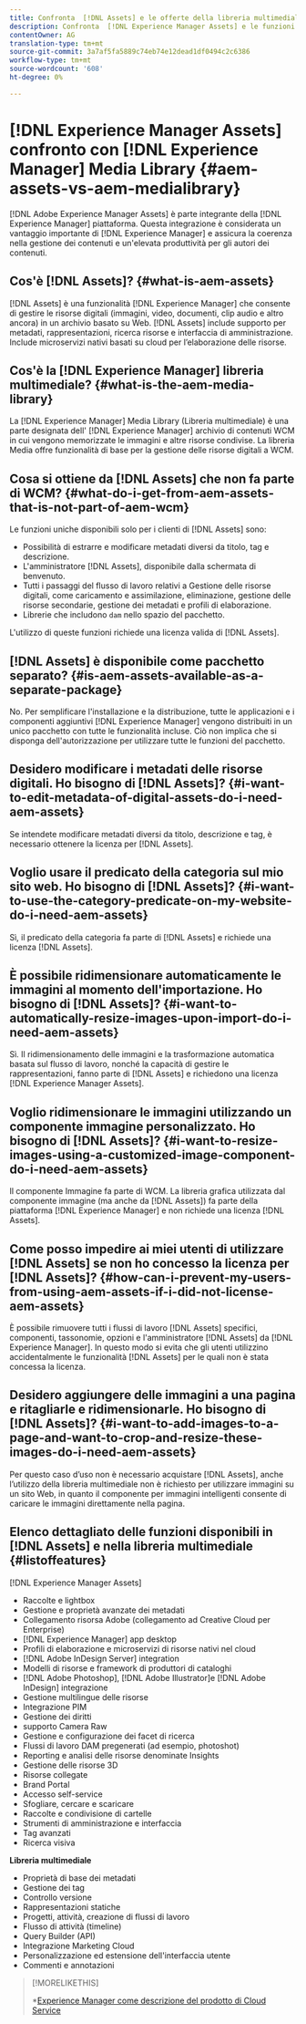 ```yaml
---
title: Confronta  [!DNL Assets] e le offerte della libreria multimediale
description: Confronta  [!DNL Experience Manager Assets] e le funzioni della libreria multimediale e conosce le differenze.
contentOwner: AG
translation-type: tm+mt
source-git-commit: 3a7af5fa5889c74eb74e12dead1df0494c2c6386
workflow-type: tm+mt
source-wordcount: '608'
ht-degree: 0%

---
```



# [!DNL Experience Manager Assets] confronto con  [!DNL Experience Manager] Media Library  {#aem-assets-vs-aem-medialibrary}

[!DNL Adobe Experience Manager Assets] è parte integrante della  [!DNL Experience Manager] piattaforma. Questa integrazione è considerata un vantaggio importante di [!DNL Experience Manager] e assicura la coerenza nella gestione dei contenuti e un&#39;elevata produttività per gli autori dei contenuti.

## Cos&#39;è [!DNL Assets]? {#what-is-aem-assets}

[!DNL Assets] è una funzionalità  [!DNL Experience Manager] che consente di gestire le risorse digitali (immagini, video, documenti, clip audio e altro ancora) in un archivio basato su Web. [!DNL Assets] include supporto per metadati, rappresentazioni, ricerca risorse e interfaccia di amministrazione. Include microservizi nativi basati su cloud per l’elaborazione delle risorse.

## Cos&#39;è la [!DNL Experience Manager] libreria multimediale? {#what-is-the-aem-media-library}

La [!DNL Experience Manager] Media Library (Libreria multimediale) è una parte designata dell&#39; [!DNL Experience Manager] archivio di contenuti WCM in cui vengono memorizzate le immagini e altre risorse condivise. La libreria Media offre funzionalità di base per la gestione delle risorse digitali a WCM.

## Cosa si ottiene da [!DNL Assets] che non fa parte di WCM? {#what-do-i-get-from-aem-assets-that-is-not-part-of-aem-wcm}

Le funzioni uniche disponibili solo per i clienti di [!DNL Assets] sono:

* Possibilità di estrarre e modificare metadati diversi da titolo, tag e descrizione.
* L&#39;amministratore [!DNL Assets], disponibile dalla schermata di benvenuto.
* Tutti i passaggi del flusso di lavoro relativi a Gestione delle risorse digitali, come caricamento e assimilazione, eliminazione, gestione delle risorse secondarie, gestione dei metadati e profili di elaborazione.
* Librerie che includono `dam` nello spazio del pacchetto.

L&#39;utilizzo di queste funzioni richiede una licenza valida di [!DNL Assets].

## [!DNL Assets] è disponibile come pacchetto separato? {#is-aem-assets-available-as-a-separate-package}

No. Per semplificare l&#39;installazione e la distribuzione, tutte le applicazioni e i componenti aggiuntivi [!DNL Experience Manager] vengono distribuiti in un unico pacchetto con tutte le funzionalità incluse. Ciò non implica che si disponga dell&#39;autorizzazione per utilizzare tutte le funzioni del pacchetto.

## Desidero modificare i metadati delle risorse digitali. Ho bisogno di [!DNL Assets]? {#i-want-to-edit-metadata-of-digital-assets-do-i-need-aem-assets}

Se intendete modificare metadati diversi da titolo, descrizione e tag, è necessario ottenere la licenza per [!DNL Assets].

## Voglio usare il predicato della categoria sul mio sito web. Ho bisogno di [!DNL Assets]? {#i-want-to-use-the-category-predicate-on-my-website-do-i-need-aem-assets}

Sì, il predicato della categoria fa parte di [!DNL Assets] e richiede una licenza [!DNL Assets].

## È possibile ridimensionare automaticamente le immagini al momento dell&#39;importazione. Ho bisogno di [!DNL Assets]? {#i-want-to-automatically-resize-images-upon-import-do-i-need-aem-assets}

Sì. Il ridimensionamento delle immagini e la trasformazione automatica basata sul flusso di lavoro, nonché la capacità di gestire le rappresentazioni, fanno parte di [!DNL Assets] e richiedono una licenza [!DNL Experience Manager Assets].

## Voglio ridimensionare le immagini utilizzando un componente immagine personalizzato. Ho bisogno di [!DNL Assets]? {#i-want-to-resize-images-using-a-customized-image-component-do-i-need-aem-assets}

Il componente Immagine fa parte di WCM. La libreria grafica utilizzata dal componente immagine (ma anche da [!DNL Assets]) fa parte della piattaforma [!DNL Experience Manager] e non richiede una licenza [!DNL Assets].

## Come posso impedire ai miei utenti di utilizzare [!DNL Assets] se non ho concesso la licenza per [!DNL Assets]? {#how-can-i-prevent-my-users-from-using-aem-assets-if-i-did-not-license-aem-assets}

È possibile rimuovere tutti i flussi di lavoro [!DNL Assets] specifici, componenti, tassonomie, opzioni e l&#39;amministratore [!DNL Assets] da [!DNL Experience Manager]. In questo modo si evita che gli utenti utilizzino accidentalmente le funzionalità [!DNL Assets] per le quali non è stata concessa la licenza.

## Desidero aggiungere delle immagini a una pagina e ritagliarle e ridimensionarle. Ho bisogno di [!DNL Assets]? {#i-want-to-add-images-to-a-page-and-want-to-crop-and-resize-these-images-do-i-need-aem-assets}

Per questo caso d’uso non è necessario acquistare [!DNL Assets], anche l’utilizzo della libreria multimediale non è richiesto per utilizzare immagini su un sito Web, in quanto il componente per immagini intelligenti consente di caricare le immagini direttamente nella pagina.

## Elenco dettagliato delle funzioni disponibili in [!DNL Assets] e nella libreria multimediale {#listoffeatures}

[!DNL Experience Manager Assets]

* Raccolte e lightbox
* Gestione e proprietà avanzate dei metadati
* Collegamento  risorsa Adobe (collegamento ad Creative Cloud per Enterprise)
* [!DNL Experience Manager] app desktop
* Profili di elaborazione e microservizi di risorse nativi nel cloud
* [!DNL Adobe InDesign Server] integration
* Modelli di risorse e framework di produttori di cataloghi
* [!DNL Adobe Photoshop],  [!DNL Adobe Illustrator]e  [!DNL Adobe InDesign] integrazione
* Gestione multilingue delle risorse
* Integrazione PIM
* Gestione dei diritti
* supporto Camera Raw
* Gestione e configurazione dei facet di ricerca
* Flussi di lavoro DAM pregenerati (ad esempio, photoshot)
* Reporting e analisi delle risorse denominate Insights
* Gestione delle risorse 3D
* Risorse collegate
* Brand Portal
* Accesso self-service
* Sfogliare, cercare e scaricare
* Raccolte e condivisione di cartelle
* Strumenti di amministrazione e interfaccia
* Tag avanzati
* Ricerca visiva

**Libreria multimediale**

* Proprietà di base dei metadati
* Gestione dei tag
* Controllo versione
* Rappresentazioni statiche
* Progetti, attività, creazione di flussi di lavoro
* Flusso di attività (timeline)
* Query Builder (API)
* Integrazione Marketing Cloud
* Personalizzazione ed estensione dell&#39;interfaccia utente
* Commenti e annotazioni

>[!MORELIKETHIS]
>
>*[Experience Manager  come descrizione del prodotto di Cloud Service](https://helpx.adobe.com/legal/product-descriptions/adobe-experience-manager-cloud-service.html)
